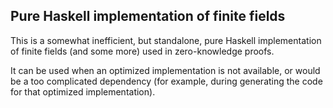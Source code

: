 
Pure Haskell implementation of finite fields
--------------------------------------------

This is a somewhat inefficient, but standalone, pure Haskell implementation of 
finite fields (and some more) used in zero-knowledge proofs. 

It can be used when an optimized implementation is not available, or would
be a too complicated dependency (for example, during generating the code for 
that optimized implementation).

